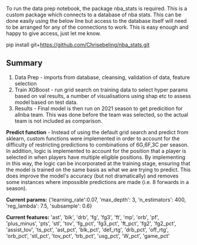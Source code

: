 To run the data prep notebook, the package nba_stats is required. This is a custom package which connects to a database of nba stats. This can be done easily using the below line but access to the database itself will need to be arranged for any of the connections to work. This is easy enough and happy to give access, just let me know.

pip install git+https://github.com/Chrisebeling/nba_stats.git

## Summary
1. Data Prep - imports from database, cleansing, validation of data, feature selection
2. Train XGBoost - run grid search on training data to select hyper params based on val results, a number of visualisations using shap etc to assess model based on test data.
3. Results - Final model is then run on 2021 season to get predicition for allnba team. This was done before the team was selected, so the actual team is not included as comparison.

**Predict function** - Instead of using the default grid search and predict from sklearn, custom functions were implemented in order to account for the difficulty of restricting predictions to combinations of 6G,6F,3C per season. In addition, logic is implemented to account for the position that a player is selected in when players have multiple eligible positions. By implementing in this way, the logic can be incorporated at the training stage, ensuring that the model is trained on the same basis as what we are trying to predict. This does improve the model's accuracy (but not dramatically) and removes some instances where impossible predictions are made (i.e. 8 forwards in a season).

**Current params:** {'learning_rate':0.07, 'max_depth': 3, 'n_estimators': 400, 'reg_lambda': 7.5, 'subsample': 0.6}

**Current features:** 'ast', 'blk', 'drb', 'fg', 'fg3', 'ft', 'mp', 'orb', 'pf', 'plus_minus', 'pts', 'stl', 'tov', 'fg_pct', 'fg3_pct', 'ft_pct', 'fg2', 'fg2_pct', 'assist_tov', 'ts_pct', 'ast_pct', 'blk_pct', 'def_rtg', 'drb_pct', 'off_rtg', 'orb_pct', 'stl_pct', 'tov_pct', 'trb_pct', 'usg_pct', 'W_pct', 'game_pct'
